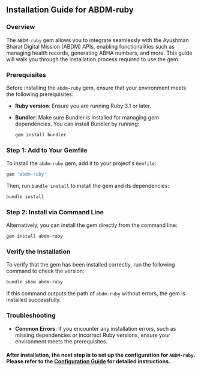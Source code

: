 ## **Installation Guide for ABDM-ruby**

### **Overview**

The `ABDM-ruby` gem allows you to integrate seamlessly with the Ayushman Bharat Digital Mission (ABDM) APIs, enabling functionalities such as managing health records, generating ABHA numbers, and more. This guide will walk you through the installation process required to use the gem.

### **Prerequisites**

Before installing the `abdm-ruby` gem, ensure that your environment meets the following prerequisites:

- **Ruby version**: Ensure you are running Ruby 3.1 or later.
- **Bundler**: Make sure Bundler is installed for managing gem dependencies. You can install Bundler by running:

  ```bash
  gem install bundler
  ```

### **Step 1: Add to Your Gemfile**

To install the `abdm-ruby` gem, add it to your project's `Gemfile`:

```ruby
gem 'abdm-ruby'
```

Then, run `bundle install` to install the gem and its dependencies:

```bash
bundle install
```

### **Step 2: Install via Command Line**

Alternatively, you can install the gem directly from the command line:

```bash
gem install abdm-ruby
```

### **Verify the Installation**

To verify that the gem has been installed correctly, run the following command to check the version:

```bash
bundle show abdm-ruby
```

If this command outputs the path of `abdm-ruby` without errors, the gem is installed successfully.

### **Troubleshooting**

- **Common Errors**: If you encounter any installation errors, such as missing dependencies or incorrect Ruby versions, ensure your environment meets the prerequisites.

#### After installation, the next step is to set up the configuration for `ABDM-ruby`. Please refer to the [**Configuration Guide**](docs/2_configuration.md) for detailed instructions.
